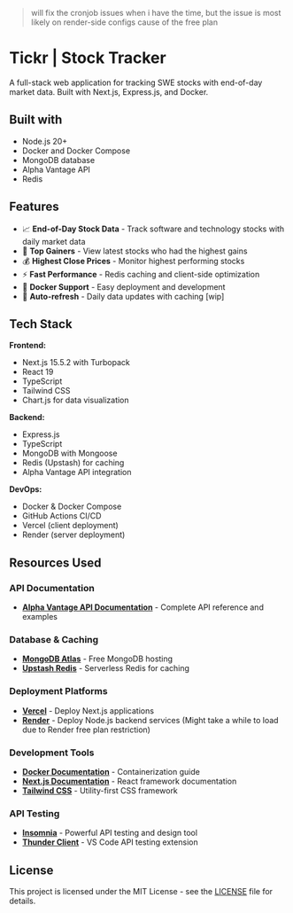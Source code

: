 > will fix the cronjob issues when i have the time, but the issue is most likely on render-side configs cause of the free plan

# Tickr | Stock Tracker

A full-stack web application for tracking SWE stocks with end-of-day market data. Built with Next.js, Express.js, and Docker.


## Built with
- Node.js 20+
- Docker and Docker Compose
- MongoDB database
- Alpha Vantage API 
- Redis 

## Features

- 📈 **End-of-Day Stock Data** - Track software and technology stocks with daily market data
- 🚀 **Top Gainers** - View latest stocks who had the highest gains
- 💰 **Highest Close Prices** - Monitor highest performing stocks
- ⚡ **Fast Performance** - Redis caching and client-side optimization
- 🐳 **Docker Support** - Easy deployment and development
- 🔄 **Auto-refresh** - Daily data updates with caching [wip]

## Tech Stack

**Frontend:**
- Next.js 15.5.2 with Turbopack
- React 19
- TypeScript
- Tailwind CSS
- Chart.js for data visualization

**Backend:**
- Express.js
- TypeScript
- MongoDB with Mongoose
- Redis (Upstash) for caching
- Alpha Vantage API integration

**DevOps:**
- Docker & Docker Compose
- GitHub Actions CI/CD
- Vercel (client deployment)
- Render (server deployment)

## Resources Used

### API Documentation
- **[Alpha Vantage API Documentation](https://www.alphavantage.co/documentation/)** - Complete API reference and examples

### Database & Caching
- **[MongoDB Atlas](https://www.mongodb.com/cloud/atlas)** - Free MongoDB hosting
- **[Upstash Redis](https://upstash.com/)** - Serverless Redis for caching

### Deployment Platforms
- **[Vercel](https://vercel.com/docs)** - Deploy Next.js applications
- **[Render](https://render.com/docs)** - Deploy Node.js backend services  (Might take a while to load due to Render free plan restriction)

### Development Tools
- **[Docker Documentation](https://docs.docker.com/)** - Containerization guide
- **[Next.js Documentation](https://nextjs.org/docs)** - React framework documentation
- **[Tailwind CSS](https://tailwindcss.com/docs)** - Utility-first CSS framework

### API Testing
- **[Insomnia](https://insomnia.rest/)** - Powerful API testing and design tool
- **[Thunder Client](https://www.thunderclient.com/)** - VS Code API testing extension

## License

This project is licensed under the MIT License - see the [LICENSE](LICENSE) file for details.
